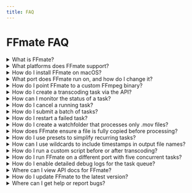 ```yaml
---
title: FAQ
---
```


# FFmate FAQ

<details>
<summary>What is FFmate?</summary>

FFmate is an automation layer built on top of FFmpeg to simplify media transcoding workflows.

Learn more → [What is FFmate?](/docs/what-is-ffmate)
</details>

<details>
<summary>What platforms does FFmate support?</summary>

FFmate runs on Windows, macOS, Linux, and Docker.

Learn more → [Platform Support](/docs/getting-started#platform-support)
</details>

<details>
<summary>How do I install FFmate on macOS?</summary>

The quickest path is Homebrew:

```bash
brew tap welovemedia/ffmate --no-quarantine
brew install ffmate
```
Learn more → [Download & Install FFmate](/docs/getting-started#download--install-ffmate)
</details>

<details>
<summary>What port does FFmate run on, and how do I change it?</summary>

FFmate’s API & Web UI listen on port **3000** by default. Add `--port <number>` (or `-p`) when you start the server, e.g. `ffmate server --port 8080`, or set the `PORT` env‑var in Docker.

Learn more → [Server Command Flags](/docs/flags#server-command-flags)
</details>

<details>
<summary>How do I point FFmate to a custom FFmpeg binary?</summary>

Use `--ffmpeg "/full/path/to/ffmpeg"` (or `-f`) when launching `ffmate server`. In containers, set the `FFMPEG` env‑var or bake the binary into the image. FFmate will call that binary for every task.

Learn more → [Server Command Flags](/docs/flags#server-command-flags)
</details>

<details>
<summary>How do I create a transcoding task via the API?</summary>

Send a `POST` to `/api/v1/tasks` with at minimum a `command` string. Example:

```bash
curl -X POST http://localhost:3000/api/v1/tasks \
  -H "Content-Type: application/json" \
  -d '{
        "command": "-y -i ${INPUT_FILE} -c:v libx264 -crf 23 ${OUTPUT_FILE}",
        "inputFile": "videos/input.mp4",
        "outputFile": "videos/output.mp4",
        "priority": 50
      }'
```

FFmate queues the task, returns its UUID, and fires a `task.created` webhook.

Learn more → [Creating a Task](/docs/tasks#creating-a-task)
</details>

<details>
<summary>How can I monitor the status of a task?</summary>

`GET /api/v1/tasks/{taskId}` returns a JSON payload including `status`, `progress`, and timestamps. 
You can also check the Web UI’s *Tasks* tab for live updates.

Learn more → [Monitoring a Task](/docs/tasks#monitoring-a-task)
</details>

<details>
<summary>How do I cancel a running task?</summary>

`PATCH /api/v1/tasks/{taskId}/cancel` immediately stops queued or running jobs and marks them `DONE_CANCELED`.
The Web UI offers a one‑click “Cancel” button too.

Learn more → [Canceling a Task](/docs/tasks#canceling-a-task)
</details>

<details>
<summary>How do I submit a batch of tasks?</summary>

POST an array of task objects to `/api/v1/tasks/batch`. FFmate assigns a shared `batch` ID so you can track them as a group while each task still runs independently.

Learn more → [Submitting Multiple Tasks as a Batch](/docs/tasks#submitting-multiple-tasks-as-a-batch)
</details>

<details>
<summary>How do I restart a failed task?</summary>

`PATCH /api/v1/tasks/{taskId}/restart` resets the task to `QUEUED`, clears errors, and puts it back in the processing queue.

Learn more → [Restarting a Task](/docs/tasks#restarting-a-task)
</details>

<details>
<summary>How do I create a watchfolder that processes only .mov files?</summary>

POST to `/api/v1/watchfolders` with a filter:

```json
"filter": { "extensions": { "include": ["mov"] } }
```

Learn more → [Creating a Watchfolder](/docs/watchfolder#creating-a-watchfolder)
</details>

<details>
<summary>How does FFmate ensure a file is fully copied before processing?</summary>

Each detected file passes through a **growth checks**: FFmate compares file size across `growthChecks` successive scans. Only when the size remains constant does the task start. This prevents half‑copied media from breaking jobs.

Learn more → [How File Detection Works](/docs/watchfolder#how-file-detection-works)
</details>

<details>
<summary>How do I use presets to simplify recurring tasks?</summary>

Create a preset (Web UI or `/api/v1/presets`) once, then reference its UUID in future tasks or watchfolders using `"preset": "<uuid>"`. This keeps command‑lines DRY and centrally managed.

Learn more → [Presets](/docs/presets)
</details>

<details>
<summary>How can I use wildcards to include timestamps in output file names?</summary>

Embed placeholders like `${TIMESTAMP_SECONDS}` inside your `outputFile` or preset path. FFmate expands them at runtime so `clip_${TIMESTAMP_SECONDS}.mp4` becomes `clip_1717065600.mp4`.

Learn more → [Wildcards](/docs/wildcards)
</details>

<details>
<summary>How do I run a custom script before or after transcoding?</summary>

Add a `preProcessing` or `postProcessing` when creating a task or watchfolder:

```json
"preProcessing": { "scriptPath": "/scripts/prepare.sh" },
"postProcessing": { "scriptPath": "/scripts/cleanup.sh" }
```

FFmate executes them and passes a JSON sidecar with task metadata.

Learn more → [Pre and Post Processing](/docs/pre-post-processing)
</details>

<details>
<summary>How do I run FFmate on a different port with five concurrent tasks?</summary>

```bash
ffmate server --port 8080 --max-concurrent-tasks 5 --loglevel warn
```

Learn more → [Server Command Flags](/docs/flags#server-command-flags)
</details>

<details>
<summary>How do I enable detailed debug logs for the task queue?</summary>

Start the FFmate server with `--debug="queue"`

Learn more → [Global Flags](/docs/flags#global-flags)
</details>

<details>
<summary>Where can I view API docs for FFmate?</summary>

Start FFmate and open `/swagger` in your browser (e.g., [http://localhost:3000/swagger/index.html](http://localhost:3000/swagger/index.html)) to access the OpenAPI UI.

Learn more → [Swagger](/docs/swagger)
</details>

<details>
<summary>How do I update FFmate to the latest version?</summary>

Run `ffmate update` for native installs, or pull the newest Docker image (`ghcr.io/welovemedia/ffmate:latest && docker compose up -d`). Homebrew users can `brew upgrade ffmate`.

Learn more → [Updating FFmate](/docs/getting-started#updating-ffmate)
</details>

<details>
<summary>Where can I get help or report bugs?</summary>

Join the Discord community, file issues on GitHub, or reach out via the support links in the docs’ *Community & Support* page. Feedback on docs is welcome—every page has an “Edit this page” link!

Learn more → [Community & Support](/docs/ffmate-community)
</details>